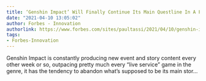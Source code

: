 ```yaml
---
title: ‘Genshin Impact’ Will Finally Continue Its Main Questline In A Few Days
date: "2021-04-10 13:05:02"
author: Forbes - Innovation
authorlink: https://www.forbes.com/sites/paultassi/2021/04/10/genshin-impact-will-finally-continue-its-main-questline-in-a-few-days/
tags:
- Forbes-Innovation
---
```

Genshin Impact is constantly producing new event and story content every other week or so, outpacing pretty much every “live service” game in the genre, it has the tendency to abandon what’s supposed to be its main stor...